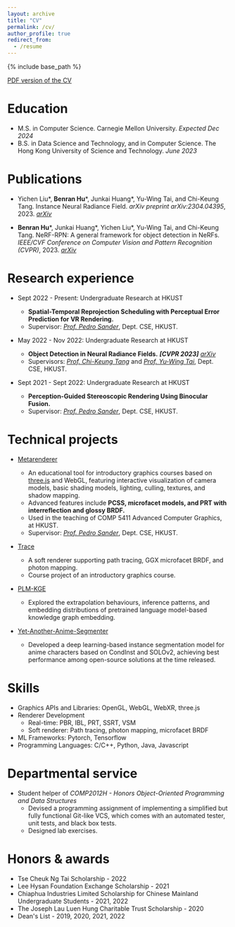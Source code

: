 ```yaml
---
layout: archive
title: "CV"
permalink: /cv/
author_profile: true
redirect_from:
  - /resume
---
```


{% include base_path %}

[PDF version of the CV](../files/CV.pdf)

Education
======
* M.S. in Computer Science. Carnegie Mellon University. *Expected Dec 2024*
* B.S. in Data Science and Technology, and in Computer Science. The Hong Kong University of Science and Technology. *June 2023*


Publications
======
* Yichen Liu\*, **Benran Hu**\*, Junkai Huang\*, Yu-Wing Tai, and Chi-Keung Tang. Instance Neural Radiance Field. *arXiv preprint arXiv:2304.04395*, 2023. *[arXiv](https://arxiv.org/abs/2304.04395)*

* **Benran Hu**\*, Junkai Huang\*, Yichen Liu\*, Yu-Wing Tai, and Chi-Keung Tang. NeRF-RPN: A general framework for object detection in NeRFs. *IEEE/CVF Conference on Computer Vision and Pattern Recognition (CVPR)*, 2023. *[arXiv](https://arxiv.org/abs/2211.11646)*


Research experience
======
* Sept 2022 - Present: Undergraduate Research at HKUST
  * **Spatial-Temporal Reprojection Scheduling with Perceptual Error Prediction for VR Rendering.**
  * Supervisor: *[Prof. Pedro Sander](https://cse.hkust.edu.hk/~psander/)*, Dept. CSE, HKUST.

* May 2022 - Nov 2022: Undergraduate Research at HKUST
  * **Object Detection in Neural Radiance Fields.** ***[CVPR 2023]*** *[arXiv](https://arxiv.org/abs/2211.11646)*
  * Supervisors: *[Prof. Chi-Keung Tang](https://cse.hkust.edu.hk/~cktang/)* and *[Prof. Yu-Wing Tai](https://scholar.google.com/citations?user=nFhLmFkAAAAJ)*, Dept. CSE, HKUST.

* Sept 2021 - Sept 2022: Undergraduate Research at HKUST
  * **Perception-Guided Stereoscopic Rendering Using Binocular Fusion.**
  * Supervisor: *[Prof. Pedro Sander](https://cse.hkust.edu.hk/~psander/)*, Dept. CSE, HKUST.


Technical projects
======
* [Metarenderer](https://zymk9.github.io/Metarenderer/)
  * An educational tool for introductory graphics courses based on [three.js](https://threejs.org/) and WebGL, featuring interactive visualization of camera models, basic shading models, lighting, culling, textures, and shadow mapping.
  * Advanced features include **PCSS, microfacet models, and PRT with interreflection and glossy BRDF.**
  * Used in the teaching of COMP 5411 Advanced Computer Graphics, at HKUST.
  * Supervisor: *[Prof. Pedro Sander](https://cse.hkust.edu.hk/~psander/)*, Dept. CSE, HKUST.

* [Trace](https://github.com/COMP4411-Team/Trace)
  * A soft renderer supporting path tracing, GGX microfacet BRDF, and photon mapping.
  * Course project of an introductory graphics course.

* [PLM-KGE](https://github.com/zymk9/PLM-KGE)
  * Explored the extrapolation behaviours, inference patterns, and embedding distributions of pretrained language model-based knowledge graph embedding.

* [Yet-Another-Anime-Segmenter](https://github.com/zymk9/Yet-Another-Anime-Segmenter)
  * Developed a deep learning-based instance segmentation model for anime characters based on CondInst and SOLOv2, achieving best performance among open-source solutions at the time released.


Skills
======
* Graphics APIs and Libraries: OpenGL, WebGL, WebXR, three.js
* Renderer Development
  * Real-time: PBR, IBL, PRT, SSRT, VSM
  * Soft renderer: Path tracing, photon mapping, microfacet BRDF
* ML Frameworks: Pytorch, Tensorflow
* Programming Languages: C/C++, Python, Java, Javascript

  
Departmental service
======
* Student helper of *COMP2012H - Honors Object-Oriented Programming and Data Structures*
  * Devised a programming assignment of implementing a simplified but fully functional Git-like VCS, which comes with an automated tester, unit tests, and black box tests.
  * Designed lab exercises.
  
Honors & awards
======
* Tse Cheuk Ng Tai Scholarship - 2022
* Lee Hysan Foundation Exchange Scholarship - 2021
* Chiaphua Industries Limited Scholarship for Chinese Mainland Undergraduate Students - 2021, 2022
* The Joseph Lau Luen Hung Charitable Trust Scholarship - 2020
* Dean's List - 2019, 2020, 2021, 2022
